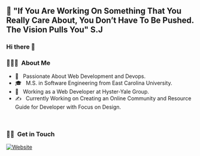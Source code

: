 ##  :gem: "If You Are Working On Something That You Really Care About, You Don’t Have To Be Pushed. The Vision Pulls You" S.J



### Hi there 👋

<h3> 👨🏻‍💻 &nbsp;About Me </h3>

- 🤔 &nbsp; Passionate About Web Development and Devops.
- 🎓 &nbsp; M.S. in Software Engineering from East Carolina University.
- 💼 &nbsp; Working as a Web Developer at Hyster-Yale Group.
- ✍️ &nbsp; Currently Working on Creating an Online Community and Resource Guide for Developer with Focus on Design. 

<br/>

<h3> 🤝🏻 &nbsp;Get in Touch </h3>

<p >
<a href="https://salarhoushvand.github.io/myresume/"><img alt="Website" src="https://img.shields.io/badge/Website-blue?style=flat-square&logo=google-chrome"></a>
</p>
